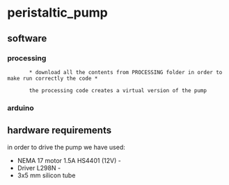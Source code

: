 # peristaltic_pump

  ## software
    
   ### processing 
       
           * download all the contents from PROCESSING folder in order to make run correctly the code * 
      
           the processing code creates a virtual version of the pump 
       
   ### arduino 

   

  ## hardware requirements 
 
   in order to drive the pump we have used: 
  * NEMA 17 motor 1.5A HS4401 (12V) - 
  * Driver L298N  - 
  * 3x5 mm silicon tube 
    
    


